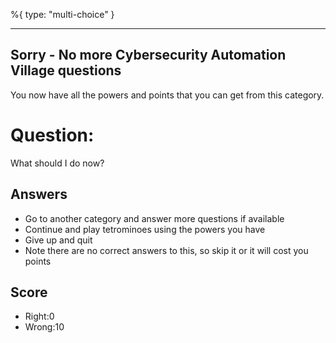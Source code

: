 %{
 type: "multi-choice"
}

---
## Sorry - No more Cybersecurity Automation Village questions
You now have all the powers and points that you can get
from this category.

# Question:
What should I do now?

## Answers
- Go to another category and answer more questions if available
- Continue and play tetrominoes using the powers you have
- Give up and quit
- Note there are no correct answers to this, so skip it or it will cost you points


## Score
- Right:0
- Wrong:10
